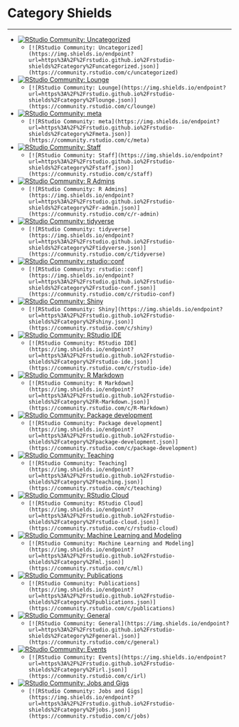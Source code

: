 # Category Shields

-------------------

* [![RStudio Community: Uncategorized](https://img.shields.io/endpoint?url=https%3A%2F%2Frstudio.github.io%2Frstudio-shields%2Fcategory%2Funcategorized.json)](https://community.rstudio.com/c/uncategorized)
  - `[![RStudio Community: Uncategorized](https://img.shields.io/endpoint?url=https%3A%2F%2Frstudio.github.io%2Frstudio-shields%2Fcategory%2Funcategorized.json)](https://community.rstudio.com/c/uncategorized)`
* [![RStudio Community: Lounge](https://img.shields.io/endpoint?url=https%3A%2F%2Frstudio.github.io%2Frstudio-shields%2Fcategory%2Flounge.json)](https://community.rstudio.com/c/lounge)
  - `[![RStudio Community: Lounge](https://img.shields.io/endpoint?url=https%3A%2F%2Frstudio.github.io%2Frstudio-shields%2Fcategory%2Flounge.json)](https://community.rstudio.com/c/lounge)`
* [![RStudio Community: meta](https://img.shields.io/endpoint?url=https%3A%2F%2Frstudio.github.io%2Frstudio-shields%2Fcategory%2Fmeta.json)](https://community.rstudio.com/c/meta)
  - `[![RStudio Community: meta](https://img.shields.io/endpoint?url=https%3A%2F%2Frstudio.github.io%2Frstudio-shields%2Fcategory%2Fmeta.json)](https://community.rstudio.com/c/meta)`
* [![RStudio Community: Staff](https://img.shields.io/endpoint?url=https%3A%2F%2Frstudio.github.io%2Frstudio-shields%2Fcategory%2Fstaff.json)](https://community.rstudio.com/c/staff)
  - `[![RStudio Community: Staff](https://img.shields.io/endpoint?url=https%3A%2F%2Frstudio.github.io%2Frstudio-shields%2Fcategory%2Fstaff.json)](https://community.rstudio.com/c/staff)`
* [![RStudio Community: R Admins](https://img.shields.io/endpoint?url=https%3A%2F%2Frstudio.github.io%2Frstudio-shields%2Fcategory%2Fr-admin.json)](https://community.rstudio.com/c/r-admin)
  - `[![RStudio Community: R Admins](https://img.shields.io/endpoint?url=https%3A%2F%2Frstudio.github.io%2Frstudio-shields%2Fcategory%2Fr-admin.json)](https://community.rstudio.com/c/r-admin)`
* [![RStudio Community: tidyverse](https://img.shields.io/endpoint?url=https%3A%2F%2Frstudio.github.io%2Frstudio-shields%2Fcategory%2Ftidyverse.json)](https://community.rstudio.com/c/tidyverse)
  - `[![RStudio Community: tidyverse](https://img.shields.io/endpoint?url=https%3A%2F%2Frstudio.github.io%2Frstudio-shields%2Fcategory%2Ftidyverse.json)](https://community.rstudio.com/c/tidyverse)`
* [![RStudio Community: rstudio::conf](https://img.shields.io/endpoint?url=https%3A%2F%2Frstudio.github.io%2Frstudio-shields%2Fcategory%2Frstudio-conf.json)](https://community.rstudio.com/c/rstudio-conf)
  - `[![RStudio Community: rstudio::conf](https://img.shields.io/endpoint?url=https%3A%2F%2Frstudio.github.io%2Frstudio-shields%2Fcategory%2Frstudio-conf.json)](https://community.rstudio.com/c/rstudio-conf)`
* [![RStudio Community: Shiny](https://img.shields.io/endpoint?url=https%3A%2F%2Frstudio.github.io%2Frstudio-shields%2Fcategory%2Fshiny.json)](https://community.rstudio.com/c/shiny)
  - `[![RStudio Community: Shiny](https://img.shields.io/endpoint?url=https%3A%2F%2Frstudio.github.io%2Frstudio-shields%2Fcategory%2Fshiny.json)](https://community.rstudio.com/c/shiny)`
* [![RStudio Community: RStudio IDE](https://img.shields.io/endpoint?url=https%3A%2F%2Frstudio.github.io%2Frstudio-shields%2Fcategory%2Frstudio-ide.json)](https://community.rstudio.com/c/rstudio-ide)
  - `[![RStudio Community: RStudio IDE](https://img.shields.io/endpoint?url=https%3A%2F%2Frstudio.github.io%2Frstudio-shields%2Fcategory%2Frstudio-ide.json)](https://community.rstudio.com/c/rstudio-ide)`
* [![RStudio Community: R Markdown](https://img.shields.io/endpoint?url=https%3A%2F%2Frstudio.github.io%2Frstudio-shields%2Fcategory%2FR-Markdown.json)](https://community.rstudio.com/c/R-Markdown)
  - `[![RStudio Community: R Markdown](https://img.shields.io/endpoint?url=https%3A%2F%2Frstudio.github.io%2Frstudio-shields%2Fcategory%2FR-Markdown.json)](https://community.rstudio.com/c/R-Markdown)`
* [![RStudio Community: Package development](https://img.shields.io/endpoint?url=https%3A%2F%2Frstudio.github.io%2Frstudio-shields%2Fcategory%2Fpackage-development.json)](https://community.rstudio.com/c/package-development)
  - `[![RStudio Community: Package development](https://img.shields.io/endpoint?url=https%3A%2F%2Frstudio.github.io%2Frstudio-shields%2Fcategory%2Fpackage-development.json)](https://community.rstudio.com/c/package-development)`
* [![RStudio Community: Teaching](https://img.shields.io/endpoint?url=https%3A%2F%2Frstudio.github.io%2Frstudio-shields%2Fcategory%2Fteaching.json)](https://community.rstudio.com/c/teaching)
  - `[![RStudio Community: Teaching](https://img.shields.io/endpoint?url=https%3A%2F%2Frstudio.github.io%2Frstudio-shields%2Fcategory%2Fteaching.json)](https://community.rstudio.com/c/teaching)`
* [![RStudio Community: RStudio Cloud](https://img.shields.io/endpoint?url=https%3A%2F%2Frstudio.github.io%2Frstudio-shields%2Fcategory%2Frstudio-cloud.json)](https://community.rstudio.com/c/rstudio-cloud)
  - `[![RStudio Community: RStudio Cloud](https://img.shields.io/endpoint?url=https%3A%2F%2Frstudio.github.io%2Frstudio-shields%2Fcategory%2Frstudio-cloud.json)](https://community.rstudio.com/c/rstudio-cloud)`
* [![RStudio Community: Machine Learning and Modeling](https://img.shields.io/endpoint?url=https%3A%2F%2Frstudio.github.io%2Frstudio-shields%2Fcategory%2Fml.json)](https://community.rstudio.com/c/ml)
  - `[![RStudio Community: Machine Learning and Modeling](https://img.shields.io/endpoint?url=https%3A%2F%2Frstudio.github.io%2Frstudio-shields%2Fcategory%2Fml.json)](https://community.rstudio.com/c/ml)`
* [![RStudio Community: Publications](https://img.shields.io/endpoint?url=https%3A%2F%2Frstudio.github.io%2Frstudio-shields%2Fcategory%2Fpublications.json)](https://community.rstudio.com/c/publications)
  - `[![RStudio Community: Publications](https://img.shields.io/endpoint?url=https%3A%2F%2Frstudio.github.io%2Frstudio-shields%2Fcategory%2Fpublications.json)](https://community.rstudio.com/c/publications)`
* [![RStudio Community: General](https://img.shields.io/endpoint?url=https%3A%2F%2Frstudio.github.io%2Frstudio-shields%2Fcategory%2Fgeneral.json)](https://community.rstudio.com/c/general)
  - `[![RStudio Community: General](https://img.shields.io/endpoint?url=https%3A%2F%2Frstudio.github.io%2Frstudio-shields%2Fcategory%2Fgeneral.json)](https://community.rstudio.com/c/general)`
* [![RStudio Community: Events](https://img.shields.io/endpoint?url=https%3A%2F%2Frstudio.github.io%2Frstudio-shields%2Fcategory%2Firl.json)](https://community.rstudio.com/c/irl)
  - `[![RStudio Community: Events](https://img.shields.io/endpoint?url=https%3A%2F%2Frstudio.github.io%2Frstudio-shields%2Fcategory%2Firl.json)](https://community.rstudio.com/c/irl)`
* [![RStudio Community: Jobs and Gigs](https://img.shields.io/endpoint?url=https%3A%2F%2Frstudio.github.io%2Frstudio-shields%2Fcategory%2Fjobs.json)](https://community.rstudio.com/c/jobs)
  - `[![RStudio Community: Jobs and Gigs](https://img.shields.io/endpoint?url=https%3A%2F%2Frstudio.github.io%2Frstudio-shields%2Fcategory%2Fjobs.json)](https://community.rstudio.com/c/jobs)` 
